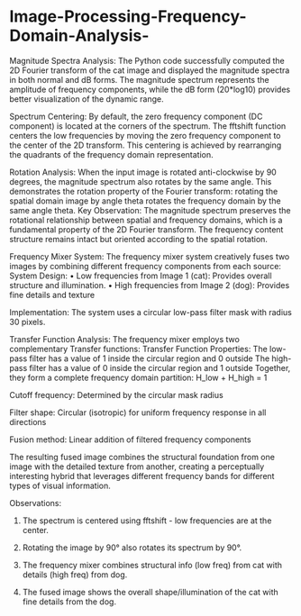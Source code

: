 # Image-Processing-Frequency-Domain-Analysis-
Magnitude Spectra Analysis: 
The Python code successfully computed the 2D 
Fourier transform of the cat image and displayed 
the magnitude spectra in both normal and dB 
forms. The magnitude spectrum represents the 
amplitude of frequency components, while the dB 
form (20*log10) provides better visualization of 
the dynamic range. 

Spectrum Centering: 
By default, the zero frequency component (DC 
component) is located at the corners of the 
spectrum. The fftshift function centers the low 
frequencies by moving the zero frequency 
component to the center of the 2D transform. This 
centering is achieved by rearranging the 
quadrants of the frequency domain 
representation. 

Rotation Analysis: 
When the input image is rotated anti-clockwise by 
90 degrees, the magnitude spectrum also rotates 
by the same angle. This demonstrates the rotation 
property of the Fourier transform: rotating the 
spatial domain image by angle theta rotates the 
frequency domain by the same angle theta. 
Key Observation: The magnitude spectrum 
preserves the rotational relationship between 
spatial and frequency domains, which is a 
fundamental property of the 2D Fourier transform. 
The frequency content structure remains intact but 
oriented according to the spatial rotation. 

Frequency Mixer System: 
The frequency mixer system creatively fuses two 
images by combining different frequency 
components from each source: 
System Design: 
• Low frequencies from Image 1 (cat): Provides 
overall structure and illumination. 
• High frequencies from Image 2 (dog): 
Provides fine details and texture 

Implementation: 
The system uses a circular low-pass filter mask 
with radius 30 pixels. 

Transfer Function Analysis: 
The frequency mixer employs two complementary 
Transfer functions: 
Transfer Function Properties: 
The low-pass filter has a value of 1 inside the 
circular region and 0 outside 
The high-pass filter has a value of 0 inside the 
circular region and 1 outside 
Together, they form a complete frequency 
domain partition: H_low + H_high = 1 

Cutoff frequency: Determined by the circular 
mask radius 

Filter shape: Circular (isotropic) for uniform 
frequency response in all directions 

Fusion method: Linear addition of filtered 
frequency components 

The resulting fused image combines the structural 
foundation from one image with the detailed 
texture from another, creating a perceptually 
interesting hybrid that leverages different 
frequency bands for different types of visual 
information.

Observations: 

1. The spectrum is centered using fftshift - 
low frequencies are at the center. 

2. Rotating the image by 90° also rotates its 
spectrum by 90°. 

3. The frequency mixer combines structural 
info (low freq) from cat with details (high 
freq) from dog. 

4. The fused image shows the overall 
shape/illumination of the cat with fine 
details from the dog.
